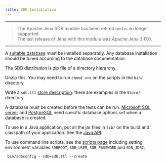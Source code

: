 ```yaml
---
title: SDB Installation
---
```


----
> The Apache Jena SDB module has been retired and is no longer supported.<br/>
> The last release of Jena with this module was Apache Jena 3.17.0.<br/>
----

A
[suitable database](databases_supported.html "SDB/Databases Supported")
must be installed separately. Any database installation should be
tuned according to the database documentation.

The SDB distribution is zip file of a directory hierarchy.

Unzip this. You may need to run `chmod u+x` on the scripts in the
`bin/` directory.

Write a `sdb.ttl`
[store description](store_description.html "SDB/Store Description"):
there are examples in the `Store/` directory.

A database must be created before the tests can be run.
[Microsoft SQL server](db_notes.html#ms-sql) and
[PostgreSQL](db_notes.html#postgresql) need
specific database options set when a database is created.

To use in a Java application, put all the jar files in `lib/` on
the build and classpath of your application. See the
[Java API](javaapi.html "SDB/JavaAPI").

To use command line scripts, see the
[scripts page](commands.html "SDB/Commands") including setting
environment variables `SDBROOT`, `SDB_USER`, `SDB_PASSWORD` and
`SDB_JDBC`.

     bin/sdbconfig --sdb=sdb.ttl --create



